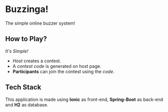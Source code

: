 # Buzzinga!

The simple online buzzer system!

## How to Play?
_It's Simple!_

* *Host* creates a contest. 
* A _contest code_ is generated on host page.
* **Participants** can join the contest using the _code_.

## Tech Stack

This application is made using **Ionic** as front-end, **Spring-Boot** as back-end and **H2** as database.

